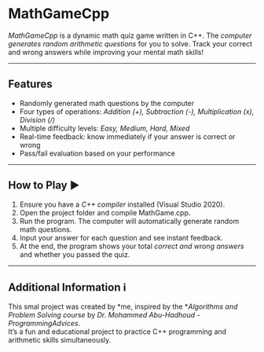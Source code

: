 # MathGameCpp 

*MathGameCpp* is a dynamic math quiz game written in C++. The *computer generates random arithmetic questions* for you to solve. Track your correct and wrong answers while improving your mental math skills!

---

## Features 

- Randomly generated math questions by the computer  
- Four types of operations: *Addition (+), Subtraction (-), Multiplication (x), Division (/)*  
- Multiple difficulty levels: *Easy, Medium, Hard, Mixed*  
- Real-time feedback: know immediately if your answer is correct or wrong  
- Pass/fail evaluation based on your performance  

---

## How to Play ▶

1. Ensure you have a *C++ compiler* installed (Visual Studio 2020).  
2. Open the project folder and compile MathGame.cpp.  
3. Run the program. The computer will automatically generate random math questions.  
4. Input your answer for each question and see instant feedback.  
5. At the end, the program shows your total *correct and wrong answers* and whether you passed the quiz.

---

## Additional Information ℹ

This smal project was created by *me, inspired by the **Algorithms and Problem Solving course* by *Dr. Mohammed Abu-Hadhoud - ProgrammingAdvices*.  
It’s a fun and educational project to practice C++ programming and arithmetic skills simultaneously.
